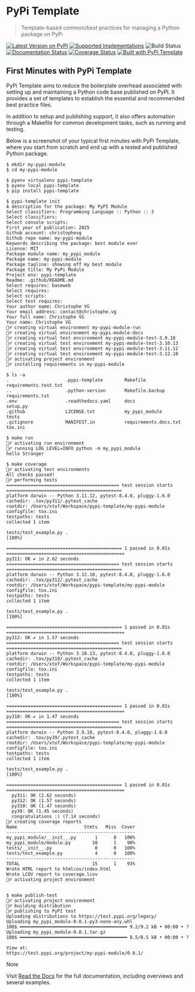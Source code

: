 # PyPi Template

> Template-based common/best practices for managing a Python package on PyPi

[![Latest Version on PyPI](https://img.shields.io/pypi/v/pypi-template.svg)](https://pypi.python.org/pypi/pypi-template/)
[![Supported Implementations](https://img.shields.io/pypi/pyversions/pypi-template.svg)](https://pypi.python.org/pypi/pypi-template/)
![Build Status](https://github.com/christophevg/pypi-template/actions/workflows/test.yaml/badge.svg)
[![Documentation Status](https://readthedocs.org/projects/pypi-template/badge/?version=latest)](https://pypi-template.readthedocs.io/en/latest/?badge=latest)
[![Coverage Status](https://coveralls.io/repos/github/christophevg/pypi-template/badge.svg?branch=master)](https://coveralls.io/github/christophevg/pypi-template?branch=master)
[![Built with PyPi Template](https://img.shields.io/badge/PyPi_Template-v1.4.0-blue.svg)](https://github.com/christophevg/pypi-template)

## First Minutes with PyPi Template

PyPi Template aims to reduce the boilerplate overhead associated with setting up and maintaining a Python code base published on PyPI. It provides a set of templates to establish the essential and recommended best practice files.

In addition to setup and publishing support, it also offers automation through a Makefile for common development tasks, such as running and testing.

Below is a screenshot of your typical first minutes with PyPi Template, where you start from scratch and end up with a tested and published Python package.

```console
$ mkdir my-pypi-module
$ cd my-pypi-module

$ pyenv virtualenv pypi-template
$ pyenv local pypi-template
$ pip install pypi-template

$ pypi-template init
A description for the package: My PyPI Module
Select classifiers: Programming Language :: Python :: 3
Select classifiers: 
Select console scripts: 
First year of publication: 2025
Github account: christophevg
Github repo name: my-pypi-module
Keywords describing the package: best module ever
License: MIT
Package module name: my_pypi_module
Package name: my-pypi-module
Package tagline: showing off my best module
Package title: My PyPi Module
Project env: pypi-template
Readme: .github/README.md
Select requires: baseweb
Select requires: 
Select scripts: 
Select test requires: 
Your author name: Christophe VG
Your email address: contact@christophe.vg
Your full name: Christophe VG
Your name: Christophe VG
👷‍♂️ creating virtual environment my-pypi-module-run
👷‍♂️ creating virtual environment my-pypi-module-docs
👷‍♂️ creating virtual test environment my-pypi-module-test-3.9.18
👷‍♂️ creating virtual test environment my-pypi-module-test-3.10.13
👷‍♂️ creating virtual test environment my-pypi-module-test-3.11.12
👷‍♂️ creating virtual test environment my-pypi-module-test-3.12.10
👷‍♂️ activating project environment
👷‍♂️ installing requirements in my-pypi-module

$ ls -a
.                     .pypi-template        Makefile              requirements.test.txt
..                    .python-version       Makefile.backup       requirements.txt
.env                  .readthedocs.yaml     docs                  setup.py
.github               LICENSE.txt           my_pypi_module        tests
.gitignore            MANIFEST.in           requirements.docs.txt tox.ini

$ make run
👷‍♂️ activating run environment
👷‍♂️ running LOG_LEVEL=INFO python -m my_pypi_module 
hello Stranger

$ make coverage
👷‍♂️ activating test environments
All checks passed!
👷‍♂️ performing tests
========================================== test session starts ===========================================
platform darwin -- Python 3.11.12, pytest-8.4.0, pluggy-1.6.0
cachedir: .tox/py311/.pytest_cache
rootdir: /Users/xtof/Workspace/pypi-template/my-pypi-module
configfile: tox.ini
testpaths: tests
collected 1 item                                                                                         

tests/test_example.py .                                                                            [100%]

=========================================== 1 passed in 0.01s ============================================
py311: OK ✔ in 2.62 seconds
========================================== test session starts ===========================================
platform darwin -- Python 3.12.10, pytest-8.4.0, pluggy-1.6.0
cachedir: .tox/py312/.pytest_cache
rootdir: /Users/xtof/Workspace/pypi-template/my-pypi-module
configfile: tox.ini
testpaths: tests
collected 1 item                                                                                         

tests/test_example.py .                                                                            [100%]

=========================================== 1 passed in 0.01s ============================================
py312: OK ✔ in 1.57 seconds
========================================== test session starts ===========================================
platform darwin -- Python 3.10.13, pytest-8.4.0, pluggy-1.6.0
cachedir: .tox/py310/.pytest_cache
rootdir: /Users/xtof/Workspace/pypi-template/my-pypi-module
configfile: tox.ini
testpaths: tests
collected 1 item                                                                                         

tests/test_example.py .                                                                            [100%]

=========================================== 1 passed in 0.01s ============================================
py310: OK ✔ in 1.47 seconds
========================================== test session starts ===========================================
platform darwin -- Python 3.9.18, pytest-8.4.0, pluggy-1.6.0
cachedir: .tox/py39/.pytest_cache
rootdir: /Users/xtof/Workspace/pypi-template/my-pypi-module
configfile: tox.ini
testpaths: tests
collected 1 item                                                                                         

tests/test_example.py .                                                                            [100%]

=========================================== 1 passed in 0.01s ============================================
  py311: OK (2.62 seconds)
  py312: OK (1.57 seconds)
  py310: OK (1.47 seconds)
  py39: OK (1.45 seconds)
  congratulations :) (7.14 seconds)
👷‍♂️ creating coverage reports
Name                         Stmts   Miss  Cover
------------------------------------------------
my_pypi_module/__init__.py       1      0   100%
my_pypi_module/module.py        10      1    90%
tests/__init__.py                0      0   100%
tests/test_example.py            4      0   100%
------------------------------------------------
TOTAL                           15      1    93%
Wrote HTML report to htmlcov/index.html
Wrote LCOV report to coverage.lcov
👷‍♂️ activating project environment


$ make publish-test
👷‍♂️ activating project environment
👷‍♂️ building distribution
👷‍♂️ publishing to PyPI test
Uploading distributions to https://test.pypi.org/legacy/
Uploading my_pypi_module-0.0.1-py3-none-any.whl
100$ ━━━━━━━━━━━━━━━━━━━━━━━━━━━━━━━━━━━━━━━━ 9.2/9.2 kB • 00:00 • ?
Uploading my_pypi_module-0.0.1.tar.gz
100$ ━━━━━━━━━━━━━━━━━━━━━━━━━━━━━━━━━━━━━━━━ 8.5/8.5 kB • 00:00 • ?

View at:
https://test.pypi.org/project/my-pypi-module/0.0.1/
```


> [!NOTE]  
> Visit [Read the Docs](https://pypi-template.readthedocs.org) for the full documentation, including overviews and several examples.


